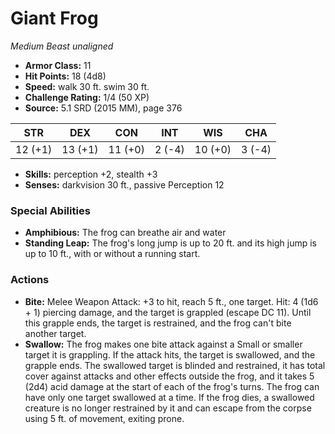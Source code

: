 # Giant Frog

*Medium* *Beast* *unaligned*

- **Armor Class:** 11
- **Hit Points:** 18 (4d8)
- **Speed:** walk 30 ft. swim 30 ft.
- **Challenge Rating:** 1/4 (50 XP)
- **Source:** 5.1 SRD (2015 MM), page 376

| STR | DEX | CON | INT | WIS | CHA |
| --- | --- | --- | --- | --- | --- |
| 12 (+1) | 13 (+1) | 11 (+0) | 2 (-4) | 10 (+0) | 3 (-4) |

- **Skills:** perception +2, stealth +3
- **Senses:** darkvision 30 ft., passive Perception 12

### Special Abilities

- **Amphibious:** The frog can breathe air and water
- **Standing Leap:** The frog's long jump is up to 20 ft. and its high jump is up to 10 ft., with or without a running start.

### Actions

- **Bite:** Melee Weapon Attack: +3 to hit, reach 5 ft., one target. Hit: 4 (1d6 + 1) piercing damage, and the target is grappled (escape DC 11). Until this grapple ends, the target is restrained, and the frog can't bite another target.
- **Swallow:** The frog makes one bite attack against a Small or smaller target it is grappling. If the attack hits, the target is swallowed, and the grapple ends. The swallowed target is blinded and restrained, it has total cover against attacks and other effects outside the frog, and it takes 5 (2d4) acid damage at the start of each of the frog's turns. The frog can have only one target swallowed at a time. If the frog dies, a swallowed creature is no longer restrained by it and can escape from the corpse using 5 ft. of movement, exiting prone.


